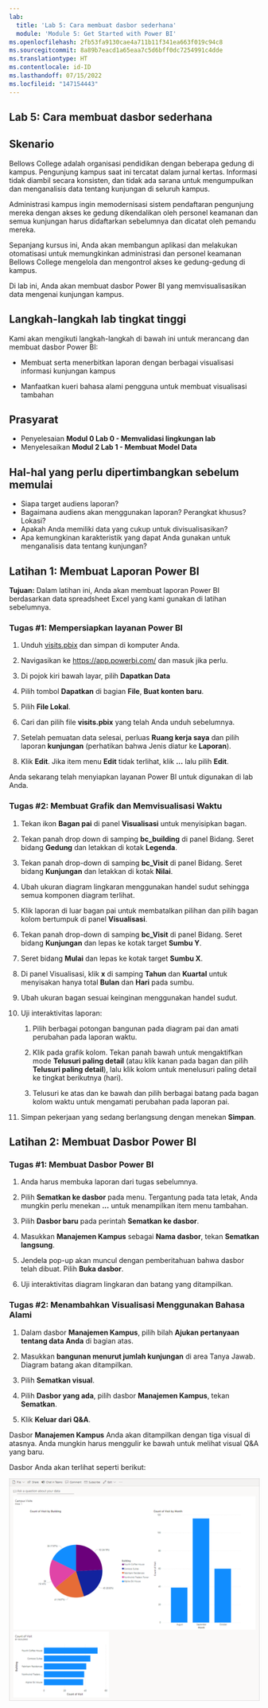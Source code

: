 ```yaml
---
lab:
  title: 'Lab 5: Cara membuat dasbor sederhana'
  module: 'Module 5: Get Started with Power BI'
ms.openlocfilehash: 2fb53fa9130cae4a711b11f341ea663f019c94c8
ms.sourcegitcommit: 8a89b7eacd1a65eaa7c5d6bff0dc7254991c4dde
ms.translationtype: HT
ms.contentlocale: id-ID
ms.lasthandoff: 07/15/2022
ms.locfileid: "147154443"
---
```

## <a name="lab-5-how-to-build-a-simple-dashboard"></a>Lab 5: Cara membuat dasbor sederhana

## <a name="scenario"></a>Skenario

Bellows College adalah organisasi pendidikan dengan beberapa gedung di kampus. Pengunjung kampus saat ini tercatat dalam jurnal kertas. Informasi tidak diambil secara konsisten, dan tidak ada sarana untuk mengumpulkan dan menganalisis data tentang kunjungan di seluruh kampus.

Administrasi kampus ingin memodernisasi sistem pendaftaran pengunjung mereka dengan akses ke gedung dikendalikan oleh personel keamanan dan semua kunjungan harus didaftarkan sebelumnya dan dicatat oleh pemandu mereka.

Sepanjang kursus ini, Anda akan membangun aplikasi dan melakukan otomatisasi untuk memungkinkan administrasi dan personel keamanan Bellows College mengelola dan mengontrol akses ke gedung-gedung di kampus.

Di lab ini, Anda akan membuat dasbor Power BI yang memvisualisasikan data mengenai kunjungan kampus.

## <a name="high-level-lab-steps"></a>Langkah-langkah lab tingkat tinggi

Kami akan mengikuti langkah-langkah di bawah ini untuk merancang dan membuat dasbor Power BI:

-   Membuat serta menerbitkan laporan dengan berbagai visualisasi informasi kunjungan kampus

-   Manfaatkan kueri bahasa alami pengguna untuk membuat visualisasi tambahan

## <a name="prerequisites"></a>Prasyarat

- Penyelesaian **Modul 0 Lab 0 - Memvalidasi lingkungan lab**
- Menyelesaikan **Modul 2 Lab 1 - Membuat Model Data**

## <a name="things-to-consider-before-you-begin"></a>Hal-hal yang perlu dipertimbangkan sebelum memulai

-   Siapa target audiens laporan?
-   Bagaimana audiens akan menggunakan laporan? Perangkat khusus? Lokasi?
-   Apakah Anda memiliki data yang cukup untuk divisualisasikan?
-   Apa kemungkinan karakteristik yang dapat Anda gunakan untuk menganalisis data tentang kunjungan?

## <a name="exercise-1-create-power-bi-report"></a>Latihan 1: Membuat Laporan Power BI

**Tujuan:** Dalam latihan ini, Anda akan membuat laporan Power BI berdasarkan data spreadsheet Excel yang kami gunakan di latihan sebelumnya.

### <a name="task-1-prepare-power-bi-service"></a>Tugas \#1: Mempersiapkan layanan Power BI

1.  Unduh [visits.pbix](https://github.com/MicrosoftLearning/PL-900-Microsoft-Power-Platform-Fundamentals/raw/master/Allfiles/visits.pbix) dan simpan di komputer Anda.

2.  Navigasikan ke <https://app.powerbi.com/> dan masuk jika perlu.

3.  Di pojok kiri bawah layar, pilih **Dapatkan Data**

4.  Pilih tombol **Dapatkan** di bagian **File**, **Buat konten baru**.

5.  Pilih **File Lokal**.

6.  Cari dan pilih file **visits.pbix** yang telah Anda unduh sebelumnya.

7.  Setelah pemuatan data selesai, perluas **Ruang kerja saya** dan pilih laporan **kunjungan** (perhatikan bahwa Jenis diatur ke **Laporan**).

8.  Klik **Edit**. Jika item menu **Edit** tidak terlihat, klik **...** lalu pilih **Edit**.

Anda sekarang telah menyiapkan layanan Power BI untuk digunakan di lab Anda.

### <a name="task-2-create-chart-and-time-visualizations"></a>Tugas \#2: Membuat Grafik dan Memvisualisasi Waktu

1.  Tekan ikon **Bagan pai** di panel **Visualisasi** untuk menyisipkan bagan.

2.  Tekan panah drop down di samping **bc_building** di panel Bidang. Seret bidang **Gedung** dan letakkan di kotak **Legenda**.

3.  Tekan panah drop-down di samping **bc_Visit** di panel Bidang. Seret bidang **Kunjungan** dan letakkan di kotak **Nilai**.

4.  Ubah ukuran diagram lingkaran menggunakan handel sudut sehingga semua komponen diagram terlihat.

5.  Klik laporan di luar bagan pai untuk membatalkan pilihan dan pilih bagan kolom bertumpuk di panel **Visualisasi**.

6.  Tekan panah drop-down di samping **bc_Visit** di panel Bidang. Seret bidang **Kunjungan** dan lepas ke kotak target **Sumbu Y**.

7.  Seret bidang **Mulai** dan lepas ke kotak target **Sumbu X**.

8.  Di panel Visualisasi, klik **x** di samping **Tahun** dan **Kuartal** untuk menyisakan hanya total **Bulan** dan **Hari** pada sumbu.

9.  Ubah ukuran bagan sesuai keinginan menggunakan handel sudut.

10. Uji interaktivitas laporan:

    1.  Pilih berbagai potongan bangunan pada diagram pai dan amati perubahan pada laporan waktu.

    2.  Klik pada grafik kolom. Tekan panah bawah untuk mengaktifkan mode **Telusuri paling detail** (atau klik kanan pada bagan dan pilih **Telusuri paling detail**), lalu klik kolom untuk menelusuri paling detail ke tingkat berikutnya (hari).

    3.  Telusuri ke atas dan ke bawah dan pilih berbagai batang pada bagan kolom waktu untuk mengamati perubahan pada laporan pai.

11. Simpan pekerjaan yang sedang berlangsung dengan menekan **Simpan**.

## <a name="exercise-2-create-power-bi-dashboard"></a>Latihan 2: Membuat Dasbor Power BI

### <a name="task-1-create-power-bi-dashboard"></a>Tugas \#1: Membuat Dasbor Power BI

1.  Anda harus membuka laporan dari tugas sebelumnya.

2.  Pilih **Sematkan ke dasbor** pada menu. Tergantung pada tata letak, Anda mungkin perlu menekan **...** untuk menampilkan item menu tambahan.

3.  Pilih **Dasbor baru** pada perintah **Sematkan ke dasbor**.

4.  Masukkan **Manajemen Kampus** sebagai **Nama dasbor**, tekan **Sematkan langsung**.

5.  Jendela pop-up akan muncul dengan pemberitahuan bahwa dasbor telah dibuat. Pilih **Buka dasbor**.

6.  Uji interaktivitas diagram lingkaran dan batang yang ditampilkan.

### <a name="task-2-add-visualizations-using-natural-language"></a>Tugas \#2: Menambahkan Visualisasi Menggunakan Bahasa Alami

1.  Dalam dasbor **Manajemen Kampus**, pilih bilah **Ajukan pertanyaan tentang data Anda** di bagian atas.

2.  Masukkan **bangunan menurut jumlah kunjungan** di area Tanya Jawab. Diagram batang akan ditampilkan.

3.  Pilih **Sematkan visual**.

4.  Pilih **Dasbor yang ada**, pilih dasbor **Manajemen Kampus**, tekan **Sematkan**.

5.  Klik **Keluar dari Q&A**.

Dasbor **Manajemen Kampus** Anda akan ditampilkan dengan tiga visual di atasnya. Anda mungkin harus menggulir ke bawah untuk melihat visual Q&A yang baru.

Dasbor Anda akan terlihat seperti berikut:

![](media/5-powerbi-result.png)